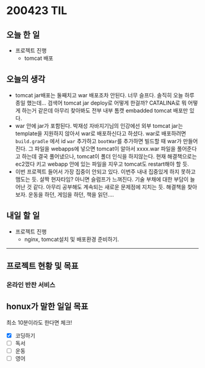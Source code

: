 # 200423 TIL

## 오늘 한 일

- 프로젝트 진행
  - tomcat 배포

## 오늘의 생각

- tomcat jar배포는 둘째치고 war 배포조차 안된다. 너무 슬프다. 솔직히 오늘 하루종일 했는데... 검색어 tomcat jar deploy로 어떻게 한걸까? CATALINA로 뭐 어떻게 하는거 같은데 아무리 찾아봐도 전부 내부 톰캣 embadded tomcat 배포만 있다. 
- war 안에 jar가 포함된다. 박재성 자바지기님의 인강에선 외부 tomcat jar는 template을 지원하지 않아서 war로 배포하신다고 하셨다. war로 배포하려면 `build.gradle` 에서 id  `war` 추가하고 `bootWar`를 추가하면 빌드할 때 war가 만들어진다. 그 파일을 webapps에 넣으면 tomcat이 알아서 xxxx.war 파일을 풀어준다고 하는데 결국 풀어냈으나,  tomcat이 폴더 인식을 하지않는다. 현재 해결책으로는 ec2껐다 키고 webapp 안에 있는 파일을 지우고 tomcat도 restart해야 할 듯. 
- 이번 프로젝트 들어서 가장 집중이 안되고 있다. 이번주 내내 집중있게 하지 못하고 맴도는 듯. 살짝 현자타임? 아니면 슬럼프가 느껴진다. 기술 부채에 대한 부담이 늘어난 것 같다. 아무리 공부해도 계속되는 새로운 문제점에 지치는 듯. 해결책을 찾아보자. 운동을 하던, 게임을 하던, 책을 읽던.... 

## 내일 할 일

- 프로젝트 진행
  - nginx, tomcat설치 및 배포환경 준비하기.

------

## 프로젝트 현황 및 목표

### 온라인 반찬 서비스

## honux가 말한 일일 목표

최소 10분이라도 한다면 체크!

- [x] 코딩하기
- [ ] 독서
- [ ] 운동
- [ ] 영어